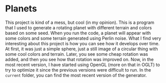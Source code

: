 # Planets
This project is kind of a mess, but cool (in my opinion). This is a program that I used to generate a rotating planet with different terrain and colors based on some seed.
When you run the code, a planet will appear with some colors and some terrain generated using Perlin noise.
What I find very interesting about this project is how you can see how it develops over time. At first, it was just a simple sphere, just a still image of a circular thing with some cool colors and terrain. Later, you see some cheap rotation was added, and then you see how that rotation was improved on. Now, in the most recent version, I have started using OpenGL (more on that in OGLT) to try to optimize it since the previous versions were difficult to run.
In the `current` folder, you can find the most recent version of the generator.
